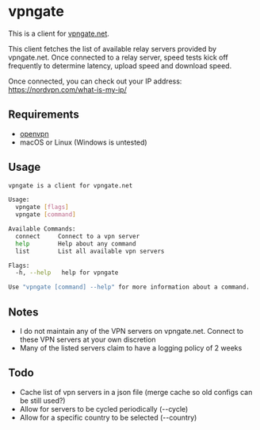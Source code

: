 # vpngate

This is a client for [vpngate.net](https://www.vpngate.net/).

This client fetches the list of available relay servers provided by vpngate.net. Once connected to a relay server, speed tests kick off frequently to determine latency, upload speed and download speed.

Once connected, you can check out your IP address: https://nordvpn.com/what-is-my-ip/

## Requirements

- [openvpn](https://github.com/OpenVPN/openvpn)
- macOS or Linux (Windows is untested)

## Usage

```sh
vpngate is a client for vpngate.net

Usage:
  vpngate [flags]
  vpngate [command]

Available Commands:
  connect     Connect to a vpn server
  help        Help about any command
  list        List all available vpn servers

Flags:
  -h, --help   help for vpngate

Use "vpngate [command] --help" for more information about a command.
```

## Notes

- I do not maintain any of the VPN servers on vpngate.net. Connect to these VPN servers at your own discretion
- Many of the listed servers claim to have a logging policy of 2 weeks


## Todo

- Cache list of vpn servers in a json file (merge cache so old configs can be still used?)
- Allow for servers to be cycled periodically (--cycle)
- Allow for a specific country to be selected (--country)

